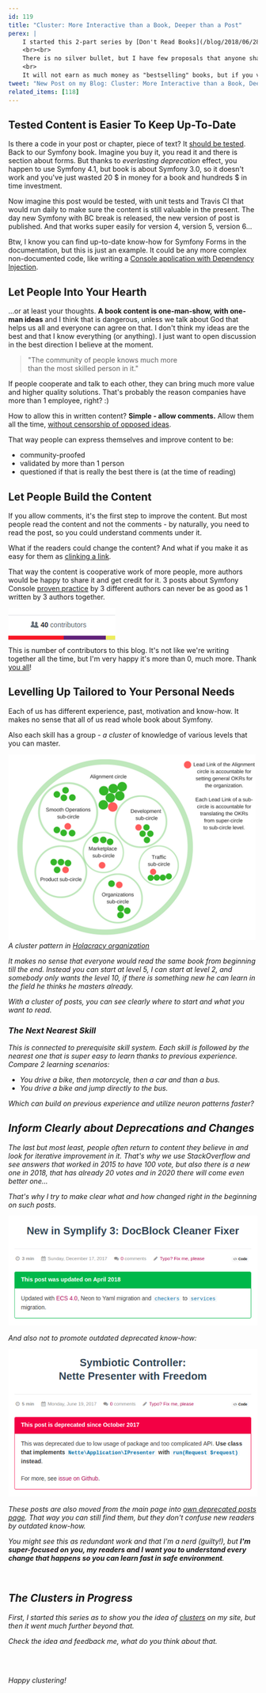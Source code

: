 ```yaml
---
id: 119
title: "Cluster: More Interactive than a Book, Deeper than a Post"
perex: |
    I started this 2-part series by [Don't Read Books](/blog/2018/06/28/dont-read-books). What should we do instead?
    <br><br>
    There is no silver bullet, but I have few proposals that anyone sharing knowledge in text form can do to rise quality of the content better and make readers get more out of it in the long-term.
    <br>
    It will not earn as much money as "bestselling" books, but if you value education more than money like me, keep on reading.
tweet: "New Post on my Blog: Cluster: More Interactive than a Book, Deeper than a Post #education #books #reading #ai"
related_items: [118]
---
```


## Tested Content is Easier To Keep Up-To-Date

Is there a code in your post or chapter, piece of text? It <a href="https://pehapkari.cz/blog/2017/01/12/why-articles-with-code-examples-should-be-CI-tested/">should be tested</a>. Back to our Symfony book. Imagine you buy it, you read it and there is section about forms. But thanks to *everlasting deprecation* effect, you happen to use Symfony 4.1, but book is about Symfony 3.0, so it doesn't work and you've just wasted 20 $ in money for a book and hundreds $ in time investment.

Now imagine this post would be tested, with unit tests and Travis CI that would run daily to make sure the content is still valuable in the present. The day new Symfony with BC break is released, the new version of post is published. And that works super easily for version 4, version 5, version 6...

Btw, I know you can find up-to-date know-how for Symfony Forms in the documentation, but this is just an example. It could be any more complex non-documented code, like writing a [Console application with Dependency Injection](/blog/2018/05/28/build-your-first-symfony-console-application-with-dependency-injection-under-4-files/).

## Let People Into Your Hearth

...or at least your thoughts. **A book content is one-man-show, with one-man ideas** and I think that is dangerous, unless we talk about God that helps us all and everyone can agree on that. I don't think my ideas are the best and that I know everything (or anything). I just want to open discussion in the best direction I believe at the moment.

<blockquote class="blockquote text-center">
    "The community of people knows much more<br>
    than the most skilled person in it."
</blockquote>

If people cooperate and talk to each other, they can bring much more value and higher quality solutions.
That's probably the reason companies have more than 1 employee, right? :)

How to allow this in written content? **Simple - allow comments.** Allow them all the time, [without censorship of opposed ideas](/blog/2018/01/29/how-to-deal-with-haters-in-comments-and-github/).

That way people can express themselves and improve content to be:

- community-proofed
- validated by more than 1 person
- questioned if that is really the best there is (at the time of reading)

## Let People Build the Content

If you allow comments, it's the first step to improve the content. But most people read the content and not the comments - by naturally, you need to read the post, so you could understand comments under it.

What if the readers could change the content? And what if you make it as easy for them as [clinking a link](https://github.com/TomasVotruba/tomasvotruba.cz/edit/master/source/_posts/2018/2018-06-28-dont-read-books.md).

That way the content is cooperative work of more people, more authors would be happy to share it and get credit for it. 3 posts about Symfony Console [proven practice](https://www.linkedin.com/pulse/proven-practices-process-stan-garfield) by 3 different authors can never be as good as 1 written by 3 authors together.

<div class="text-center mb-3">
    <img src="/assets/images/posts/2018/no-books/contributors.png" class="img-thumbnail">
    <br>
    This is number of contributors to this blog. It's not like we're writing together all the time, but I'm very happy it's more than 0, much more. Thank <a href="https://github.com/TomasVotruba/tomasvotruba.cz/graphs/contributors">you all</a>!
</div>

## Levelling Up Tailored to Your Personal Needs

Each of us has different experience, past, motivation and know-how. It makes no sense that all of us read whole book about Symfony.

Also each skill has a group - *a cluster* of knowledge of various levels that you can master.

<div class="text-center mb-3">
    <img src="/assets/images/posts/2018/no-books/hollocracy.png" class="img-thumbnail" width=500>
    <br>
    <em>A cluster pattern in <a href="https://sylius.com/blog/holacracy-our-future-is-teal">Holacracy organization</a>
</div>

It makes no sense that everyone would read the same book from beginning till the end. Instead you can start at level 5, I can start
at level 2, and somebody only wants the level 10, if there is something new he can learn in the field he thinks he masters already.

With a cluster of posts, you can see clearly where to start and what you want to read.

### The Next Nearest Skill

This is connected to *prerequisite skill* system. Each skill is followed by the nearest one that is super easy to learn thanks to previous experience. Compare 2 learning scenarios:

- You drive a bike, then motorcycle, then a car and than a bus.
- You drive a bike and jump directly to the bus.

Which can build on previous experience and utilize neuron patterns faster?

## Inform Clearly about Deprecations and Changes

The last but most least, people often return to content they believe in and look for iterative improvement in it. That's why we use StackOverflow and see answers that worked in 2015 to have 100 vote, but also there is a new one in 2018, that has already 20 votes and in 2020 there will come even better one...

That's why I try to make clear what and how changed right in the beginning on such posts.

<a href="/blog/2017/12/17/new-in-symplify-3-doc-block-cleaner-fixer/">
    <img src="/assets/images/posts/2018/no-books/updated-post.png" class="img-thumbnail">
</a>

And also not to promote outdated deprecated know-how:

<a href="/blog/2017/06/19/symbiotic-controller-nette-presenter-with-freedom/">
    <img src="/assets/images/posts/2018/no-books/deprecated-post.png" class="img-thumbnail">
</a>

These posts are also moved from the main page into [own *deprecated posts* page](/deprecated-posts). That way you can still find them, but they don't confuse new readers by outdated know-how.

You might see this as redundant work and that I'm a nerd (guilty!), but **I'm super-focused on you, my readers and I want you to understand every change that happens so you can learn fast in safe environment**.

<br>

## The Clusters in Progress

First, I started this series as to show you the idea of [clusters](/clusters/) on my site, but then it went much further beyond that.

Check the idea and feedback me, what do you think about that.

<br><br>

Happy clustering!